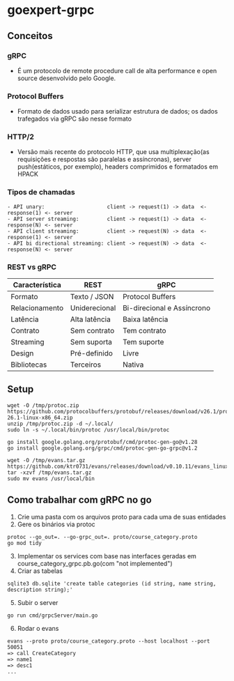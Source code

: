 # goexpert-grpc


## Conceitos
### gRPC
- É um protocolo de remote procedure call de alta performance e open source desenvolvido pelo Google.

### Protocol Buffers
- Formato de dados usado para serializar estrutura de dados; os dados trafegados via gRPC são nesse formato

### HTTP/2
- Versão mais recente do protocolo HTTP, que usa multiplexação(as requisições e respostas são paralelas e assíncronas), server push(estáticos, por exemplo), headers comprimidos e formatados em HPACK

### Tipos de chamadas
```
- API unary:                    client -> request(1) -> data  <- response(1) <- server
- API server streaming:         client -> request(1) -> data  <- response(N) <- server
- API client streaming:         client -> request(N) -> data  <- response(1) <- server
- API bi directional streaming: client -> request(N) -> data  <- response(N) <- server
```

### REST vs gRPC
| Característica | REST           | gRPC                        |
| -------------- | -------------- | --------------------------- |
| Formato        | Texto / JSON   | Protocol Buffers            |
| Relacionamento | Uniderecional  | Bi-direcional e Assíncrono  |
| Latência       | Alta latência  | Baixa latência              |
| Contrato       | Sem contrato   | Tem contrato                |
| Streaming      | Sem suporta    | Tem suporte                 |
| Design         | Pré-definido   | Livre                       |
| Bibliotecas    | Terceiros      | Nativa                      |


## Setup
``` shell
wget -O /tmp/protoc.zip https://github.com/protocolbuffers/protobuf/releases/download/v26.1/protoc-26.1-linux-x86_64.zip
unzip /tmp/protoc.zip -d ~/.local/
sudo ln -s ~/.local/bin/protoc /usr/local/bin/protoc

go install google.golang.org/protobuf/cmd/protoc-gen-go@v1.28
go install google.golang.org/grpc/cmd/protoc-gen-go-grpc@v1.2

wget -O /tmp/evans.tar.gz https://github.com/ktr0731/evans/releases/download/v0.10.11/evans_linux_amd64.tar.gz
tar -xzvf /tmp/evans.tar.gz
sudo mv evans /usr/local/bin
```

## Como trabalhar com gRPC no go
1. Crie uma pasta com os arquivos proto para cada uma de suas entidades
2. Gere os binários via protoc
``` shell
protoc --go_out=. --go-grpc_out=. proto/course_category.proto
go mod tidy
```
3. Implementar os services com base nas interfaces geradas em course_category_grpc.pb.go(com "not implemented")
4. Criar as tabelas
``` shell
sqlite3 db.sqlite 'create table categories (id string, name string, description string);' 
```
5. Subir o server
``` shell
go run cmd/grpcServer/main.go
```
6. Rodar o evans
``` shell
evans --proto proto/course_category.proto --host localhost --port 50051
=> call CreateCategory
=> name1
=> desc1
...
```